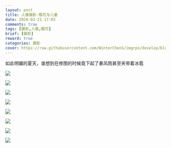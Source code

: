```yaml
---
layout: post
title: 人像摄影-樱花与儿童
date: 2020-03-21 17:03
comments: true
tags: [摄影,人像,樱花]
brief: [摄影]
reward: true
categories: 摄影
cover: https://raw.githubusercontent.com/WinterChenS/imgrpo/develop/blog/20200321180808.jpg
---
```


如此明媚的夏天，谁想到在修图的时候竟下起了暴风雨甚至夹带着冰雹

![](https://raw.githubusercontent.com/WinterChenS/imgrpo/develop/blog/20200321174412.jpg)

![](https://raw.githubusercontent.com/WinterChenS/imgrpo/develop/blog/20200321173938.jpg)

![](https://raw.githubusercontent.com/WinterChenS/imgrpo/develop/blog/20200321174514.jpg)

![](https://raw.githubusercontent.com/WinterChenS/imgrpo/develop/blog/20200321174625.jpg)

![](https://raw.githubusercontent.com/WinterChenS/imgrpo/develop/blog/20200321174727.jpg)

![](https://raw.githubusercontent.com/WinterChenS/imgrpo/develop/blog/20200321174953.jpg)

![](https://raw.githubusercontent.com/WinterChenS/imgrpo/develop/blog/20200321175345.jpg)

![](https://raw.githubusercontent.com/WinterChenS/imgrpo/develop/blog/20200321175401.jpg)


